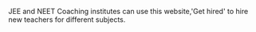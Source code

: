 JEE and NEET Coaching institutes can use this website,'Get hired' to hire new teachers for different subjects.
